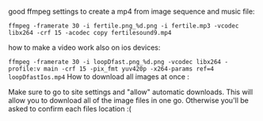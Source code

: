 good ffmpeg settings to create a mp4 from image sequence and music file:

`
ffmpeg -framerate 30 -i fertile.png_%d.png -i fertile.mp3 -vcodec libx264 -crf 15 -acodec copy fertilesound9.mp4
`

how to make a video work also on ios devices:

`
ffmpeg -framerate 30 -i loopDfast.png_%d.png -vcodec libx264 -profile:v main -crf 15 -pix_fmt yuv420p -x264-params ref=4 loopDfastIos.mp4
`
How to download all images at once :

Make sure to go to site settings and "allow" automatic downloads. This will allow you to download all of the image files in one go. Otherwise you'll be asked to confirm each files location :(